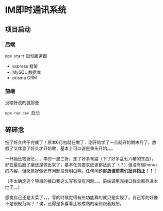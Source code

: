 # IM即时通讯系统

## 项目启动

### 后端

`npm start` 启动服务器

- express 框架
- MySQL 数据库
- prisma ORM

### 前端

没啥好说的就那些

`npm run dev `启动

## 碎碎念

拖了好久终于完成了！原本6月初就在做了，刚开始学了一点就开始期末月了。放假了又休息了好久才开始做，基本上可以说是重头开始。。。

一开始比较迷茫，，，学的一波三折，走了好多弯路（下了好多乱七八糟的东西），好在最后磨了磨还是做出来了，基本任务要求应该都达到了（？）但没有做bonus的内容，但感觉好像还有问题没想明白啊。任何问题都**恳请前辈们批评指正！！！**

（不太确定这个项目的接口我这么写有没有问题。。。前端调用完接口我全都存进本地了。。）

感觉自己还是太菜了，，，写的时候觉得有些功能真的就只是实现了。自己写的好像不是很规范啊？？诶，还得是多看看比较成熟的案例跟着敲把。



